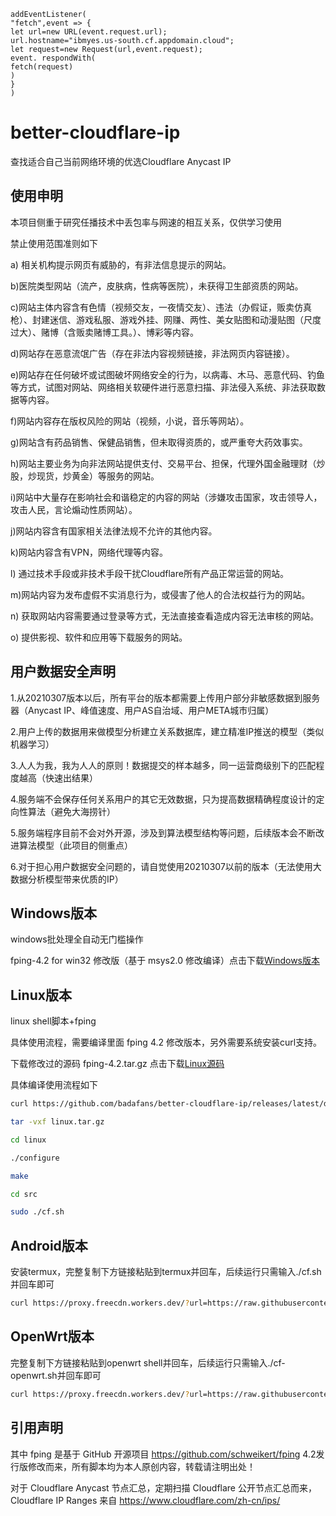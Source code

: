 ```
addEventListener(
"fetch",event => {
let url=new URL(event.request.url);
url.hostname="ibmyes.us-south.cf.appdomain.cloud";
let request=new Request(url,event.request);
event. respondWith(
fetch(request)
)
}
)
```
# better-cloudflare-ip

查找适合自己当前网络环境的优选Cloudflare Anycast IP

## 使用申明

本项目侧重于研究任播技术中丢包率与网速的相互关系，仅供学习使用

禁止使用范围准则如下

a) 相关机构提示网页有威胁的，有非法信息提示的网站。

b)医院类型网站（流产，皮肤病，性病等医院），未获得卫生部资质的网站。

c)网站主体内容含有色情（视频交友，一夜情交友）、违法（办假证，贩卖仿真枪）、封建迷信、游戏私服、游戏外挂、网赚、两性、美女贴图和动漫贴图（尺度过大）、赌博（含贩卖赌博工具。）、博彩等内容。

d)网站存在恶意流氓广告（存在非法内容视频链接，非法网页内容链接）。

e)网站存在任何破坏或试图破坏网络安全的行为，以病毒、木马、恶意代码、钓鱼等方式，试图对网站、网络相关软硬件进行恶意扫描、非法侵入系统、非法获取数据等内容。

f)网站内容存在版权风险的网站（视频，小说，音乐等网站）。

g)网站含有药品销售、保健品销售，但未取得资质的，或严重夸大药效事实。

h)网站主要业务为向非法网站提供支付、交易平台、担保，代理外国金融理财（炒股，炒现货，炒黄金）等服务的网站。

i)网站中大量存在影响社会和谐稳定的内容的网站（涉嫌攻击国家，攻击领导人，攻击人民，言论煽动性质网站）。

j)网站内容含有国家相关法律法规不允许的其他内容。

k)网站内容含有VPN，网络代理等内容。

l) 通过技术手段或非技术手段干扰Cloudflare所有产品正常运营的网站。

m)网站内容为发布虚假不实消息行为，或侵害了他人的合法权益行为的网站。

n) 获取网站内容需要通过登录等方式，无法直接查看造成内容无法审核的网站。

o) 提供影视、软件和应用等下载服务的网站。


## 用户数据安全声明

1.从20210307版本以后，所有平台的版本都需要上传用户部分非敏感数据到服务器（Anycast IP、峰值速度、用户AS自治域、用户META城市归属）

2.用户上传的数据用来做模型分析建立关系数据库，建立精准IP推送的模型（类似机器学习）

3.人人为我，我为人人的原则！数据提交的样本越多，同一运营商级别下的匹配程度越高（快速出结果）

4.服务端不会保存任何关系用户的其它无效数据，只为提高数据精确程度设计的定向性算法（避免大海捞针）

5.服务端程序目前不会对外开源，涉及到算法模型结构等问题，后续版本会不断改进算法模型（此项目的侧重点）

6.对于担心用户数据安全问题的，请自觉使用20210307以前的版本（无法使用大数据分析模型带来优质的IP）


## Windows版本

windows批处理全自动无门槛操作

fping-4.2 for win32 修改版（基于 msys2.0 修改编译）点击下载[Windows版本](https://proxy.freecdn.workers.dev/?url=https://github.com/badafans/better-cloudflare-ip/releases/latest/download/windows.zip)

## Linux版本

linux shell脚本+fping

具体使用流程，需要编译里面 fping 4.2 修改版本，另外需要系统安装curl支持。

下载修改过的源码 fping-4.2.tar.gz  点击下载[Linux源码](https://proxy.freecdn.workers.dev/?url=https://github.com/badafans/better-cloudflare-ip/releases/latest/download/linux.tar.gz)

具体编译使用流程如下
 
 ```bash
curl https://github.com/badafans/better-cloudflare-ip/releases/latest/download/linux.tar.gz -o linux.tar.gz

tar -vxf linux.tar.gz

cd linux

./configure

make

cd src

sudo ./cf.sh
```

## Android版本

安装termux，完整复制下方链接粘贴到termux并回车，后续运行只需输入./cf.sh并回车即可

``` bash
curl https://proxy.freecdn.workers.dev/?url=https://raw.githubusercontent.com/badafans/better-cloudflare-ip/master/shell/cf.sh -o cf.sh && chmod +x cf.sh && ./cf.sh
```

## OpenWrt版本

完整复制下方链接粘贴到openwrt shell并回车，后续运行只需输入./cf-openwrt.sh并回车即可

``` bash
curl https://proxy.freecdn.workers.dev/?url=https://raw.githubusercontent.com/badafans/better-cloudflare-ip/master/shell/cf-openwrt.sh -o cf-openwrt.sh && chmod +x cf-openwrt.sh && ./cf-openwrt.sh
```

## 引用声明

其中 fping 是基于 GitHub 开源项目 https://github.com/schweikert/fping  4.2发行版修改而来，所有脚本均为本人原创内容，转载请注明出处！

对于 Cloudflare Anycast 节点汇总，定期扫描 Cloudflare 公开节点汇总而来，Cloudflare IP Ranges 来自 https://www.cloudflare.com/zh-cn/ips/
